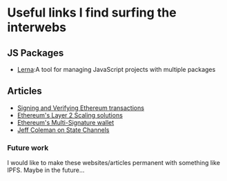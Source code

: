 # Useful links I find surfing the interwebs

## JS Packages

- [Lerna](https://lernajs.io/):A tool for managing JavaScript projects with multiple packages

## Articles
- [Signing and Verifying Ethereum transactions](https://dzone.com/articles/signing-and-verifying-ethereum-signatures)
- [Ethereum's Layer 2 Scaling solutions](https://medium.com/l4-media/making-sense-of-ethereums-layer-2-scaling-solutions-state-channels-plasma-and-truebit-22cb40dcc2f4)
- [Ethereum's Multi-Signature wallet](https://medium.com/hellogold/ethereum-multi-signature-wallets-77ab926ab63b)
- [Jeff Coleman on State Channels](https://www.jeffcoleman.ca/state-channels/)

### Future work

I would like to make these websites/articles permanent with something like IPFS. Maybe in the future...
